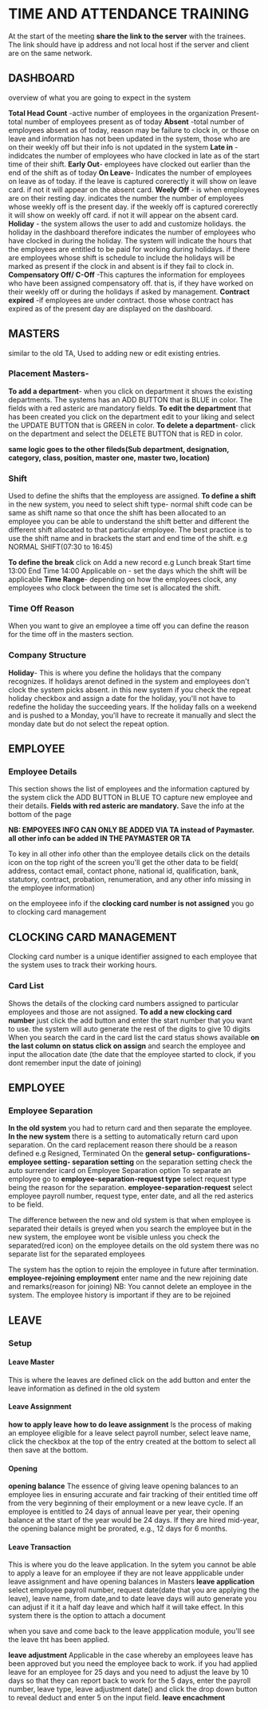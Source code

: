 # TIME AND ATTENDANCE TRAINING
At the start of the meeting **share the link to the server** with the trainees. The link should have ip address and not local host if the server and client are on the same network.

## DASHBOARD

overview of what you are going to expect in the system

__Total Head Count__ -active number of employees in the organization
Present- total number of employees present as of today
__Absent__ -total number of employees absent as of today, reason may be failure to clock in, or those on leave and information has not been updated in the system, those who are on their weekly off but their info is not updated in the system
__Late in__ - indidcates the number of employees who have clocked in late as of the start time of their shift.
__Early Out__- employees have clocked out earlier than the end of the shift as of today
__On Leave__- Indicates the number of employees on leave as of today. if the leave is captured corerectly it will show on leave card. if not it will appear on the absent card.
__Weely Off__ - is when employees are on their resting day. indicates the number the number of employees whose weekly off is the present day. if the weekly off is captured corerectly it will show on weekly off card. if not it will appear on the absent card.
__Holiday__ - the system allows the user to add and customize holidays. the holiday in the dashboard therefore indicates the number of employees who have clocked in during the holiday. The system will indicate the hours that the employees are entitled to be paid for working during holidays. if there are employees whose shift is schedule to include the holidays will be marked as present if the clock in and absent is if they fail to clock in.
__Compensatory Off/ C-Off__ -This captures the information for employees who have been assigned compensatory off. that is, if they have worked on their weekly off or during the holidays if asked by management.
__Contract expired__ -if employees are under contract. those whose contract has expired as of the present day are displayed on the dashboard.

## MASTERS

similar to the old TA, Used to adding new or edit existing entries.

### Placement Masters-

__To add a department__- when you click on department it shows the existing departments. The systems has an ADD BUTTON that is BLUE in color.
The fields with a red asteric are mandatory fields.
__To edit the department__ that has been created you click on the department edit to your liking and select the UPDATE BUTTON that is GREEN in color.
__To delete a department__- click on the department and select the DELETE BUTTON that is RED in color.

**same logic goes to the other fileds(Sub department, designation, category, class, position, master one, master two, location)**

### Shift

Used to define the shifts that the employess are assigned.
__To define a shift__ in the new system, you need to select shift type- normal
shift code can be same as shift name so that once the shift has been allocated to an employee you can be able to understand the shift better and different the different shift allocated to that particular employee.
The best practice is to use the shift name and in brackets the start and end time of the shift. e.g NORMAL SHIFT(07:30 to 16:45)

__To define the break__
click on Add a new record
e.g Lunch break Start time 13:00 End Time 14:00
Applicable on - set the days which the shift will be applicable
__Time Range__- depending on how the employees clock, any employees who clock between the time set is allocated the shift.

### Time Off Reason

When you want to give an employee a time off you can define the reason for the time off in the masters section.

### Company Structure

__Holiday__- This is where you define the holidays that the company recognizes. If holidays arenot defined in the system and employees don't clock the system picks absent.
in this new system if you check the repeat holiday checkbox and assign a date for the holiday, you'll not have to redefine the holiday the succeeding years.
If the holiday falls on a weekend and is pushed to a Monday, you'll have to recreate it manually and slect the monday date but do not select the repeat option.

## EMPLOYEE

### Employee Details

This section shows the list of employees and the information captured by the system
click the ADD BUTTON in BLUE TO capture new employee and their details.
**Fields with red asteric are mandatory.**
Save the info at the bottom of the page

**NB: EMPOYEES INFO CAN ONLY BE ADDED VIA TA instead of Paymaster. all other info can be added IN THE PAYMASTER OR TA**

To key in all other info other than the employee details click on the details icon on the top right of the screen you'll get the other data to be field( address, contact email, contact phone, national id, qualification, bank, statutory, contract, probation, renumeration, and any other info missing in the employee information)

on the employeee info if the **clocking card number is not assigned** you go to clocking card management

## CLOCKING CARD MANAGEMENT

Clocking card number is a unique identifier assigned to each employee that the system uses to track their working hours.

### Card List

Shows the details of the clocking card numbers assigned to particular employees and those are not assigned.
__To add a new clocking card number__ just click the add button and enter the start number that you want to use. the system will auto generate the rest of the digits to give 10 digits
When you search the card in the card list the card status shows available
__on the last column on status click on assign__ and search the employee and input the allocation date (the date that the employee started to clock, if you dont remember input the date of joining)

## EMPLOYEE

### Employee Separation

__In the old system__ you had to return card and then separate the employee.
__In the new system__ there is a setting to automatically return card upon separation.
On the card replacement reason there should be a reason defined e.g Resigned, Terminated
On the __general setup- configurations- employee setting- separation setting__ on the separation setting check the auto surrender icard on Employee Separation option
To separate an employee go to __employee-separation-request type__ select request type being the reason for the separation.
__employee-separation-request__ select employee payroll number, request type, enter date, and all the red asterics to be field.

The difference between the new and old system is that when employee is separated their details is greyed when you search the employee but in the new system, the employee wont be visible unless you check the separated(red icon) on the employee details
on the old system there was no separate list for the separated employees

The system has the option to rejoin the employee in future after termination.
__employee-rejoining employment__ enter name and the new rejoining date and remarks(reason for joining)
NB: You cannot delete an employee in the system. The employee history is important if they are to be rejoined

## LEAVE

### Setup

#### Leave Master

This is where the leaves are defined
click on the add button and enter the leave information as defined in the old system
#### Leave Assignment 
__how to apply leave__
__how to do leave assignment__
Is the process of making an employee eligible for a leave
select payroll number, select leave name, click the checkbox at the top of the entry created at the bottom to select all then save at the bottom.
#### Opening
**opening balance**
The essence of giving leave opening balances to an employee lies in ensuring accurate and fair tracking of their entitled time off from the very beginning of their employment or a new leave cycle.
If an employee is entitled to 24 days of annual leave per year, their opening balance at the start of the year would be 24 days. If they are hired mid-year, the opening balance might be prorated, e.g., 12 days for 6 months.
#### Leave Transaction 
This is where you do the leave application. In the sytem  you cannot be able to apply a leave for an employee if they are not leave appplicable under leave assignment and have opening balances in Masters
__leave application__
select employee payroll number, request date(date that you are applying the leave), leave name, from date,and to date
leave days will auto generate
you can adjust if it it a half day leave and which half it will take effect.
In this system there is the option to attach a document

when you save and come back to the leave appplication module, you'll see the leave tht has been applied.

__leave adjustment__
Applicable in the case whereby an employees leave has been approved but you need the employee back to work. if you had applied leave for an employee for 25 days and you need to adjust the leave by 10 days so that they can report back to work for the 5 days, enter the payroll number, leave type, leave adjustment date() and click the drop down button to reveal deduct and enter 5 on the input field.
__leave encachment__
